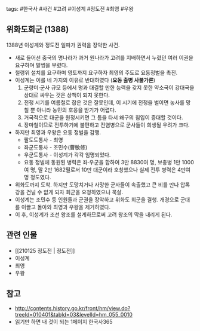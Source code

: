 tags: #한국사 #사건 #고려 #이성계 #정도전 #최영 #우왕

## 위화도회군 (1388)
1388년 이성계와 정도전 일파가 권력을 장악한 사건.

- 새로 들어선 중국의 명나라가 과거 원나라가 고려를 지배하면서 누렸던 여러 이권을 요구하며 말썽을 부렸다. 
- 철령위 설치를 요구하며 영토까지 요구하자 최영의 주도로 요동정벌을 촉진.
- 이성계는 이를 네 가지의 이유로 반대하였다  (**요동 출병 사불가론**)
	1. 군량미⋅군사 규모 등에서 명과 대결할 만한 능력을 갖지 못한 약소국이 강대국을 상대로 싸우는 것은 상책이 되지 못한다. 
	2. 전쟁 시기를 여름철로 잡은 것은 잘못인데, 이 시기에 전쟁을 벌이면 농사를 망칠 뿐 아니라 농민의 호응을 받기가 어렵다. 
	3. 거국적으로 대군을 원정시키면 그 틈을 타서 왜구의 침입이 증대할 것이다. 
	4. 장마철이므로 전투하기에 불편하고 전염병으로 군사들이 희생될 우려가 크다.
- 하지만 최영과 우왕은 요동 정벌을 감행. 
	- 팔도도통사 - 최영
	- 좌군도통사 - 조민수(曹敏修)
	- 우군도통사 - 이성계가 각각 임명되었다. 
	- 요동 정벌에 동원된 병력은 좌⋅우군을 합하여 3만 8830여 명, 보충병 1만 1000여 명, 말 2만 1682필로서 10만 대군이라 호칭했으나 실제 전투 병력은 4만여 명 정도였다.
- 위화도까지 도착. 하지만 도망치거나 사망한 군사들이 속출했고 큰 비를 만나 압록강을 건널 수 없게 되자 회군을 요청하였으나 묵살.
- 이성계는 조민수 등 인원들과 군권을 장악하고 위화도 회군을 결행. 개경으로 군대를 이끌고 돌아와 최영과 우왕을 제거하였다.
- 이 후, 이성계가 조선 왕조를 설계하므로써 고려 왕조의 막을 내리게 된다.

## 관련 인물
- [[210125 정도전 | 정도전]]
- 이성계
- 최영
- 우왕

## 참고
- http://contents.history.go.kr/front/hm/view.do?treeId=010401&tabId=03&levelId=hm_055_0010
- 읽기만 하면  내 것이 되는 1페이지 한국사365